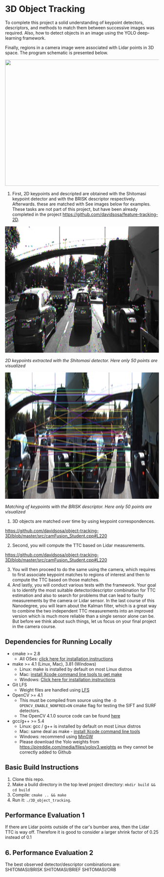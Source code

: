 # 3D Object Tracking

To complete this project a solid understanding of keypoint detectors, descriptors, and methods to match them between successive images was required. Also,  how to detect objects in an image using the YOLO deep-learning framework. 

Finally, regions in a camera image were associated with Lidar points in 3D space. 
The program schematic is presented below.


<img src="images/course_code_structure.png" width="779" height="414" />


1. First, 2D keypoints and descripted are obtained with the Shitomasi keypoint detector and with the BRISK descriptor respectively. Afterwards. these are matched with See images below for examples. These tasks are not part of this project, but have been already completed in the project https://github.com/davidsosa/feature-tracking-2D.

<p>
<img src="images/img_keypoint.png" width="779" height="414" />
<p>

<p>
<em>2D keypoints extracted with the Shitomasi detector. Here only 50 points are visualized</em>
</p>

<p>
<img src="images/match_corresp.png" width="779" height="414" />

</p>
<p>
<em>Matching of keypoints with the BRISK descriptor. Here only 50 points are visualized</em>
</p>


1. 3D objects are matched over time by using keypoint correspondences. 

https://github.com/davidsosa/object-tracking-3D/blob/master/src/camFusion_Student.cpp#L220


2. Second, you will compute the TTC based on Lidar measurements.


https://github.com/davidsosa/object-tracking-3D/blob/master/src/camFusion_Student.cpp#L220


3. You will then proceed to do the same using the camera, which requires to first associate keypoint matches to regions of interest and then to compute the TTC based on those matches. 
4. And lastly, you will conduct various tests with the framework. Your goal is to identify the most suitable detector/descriptor combination for TTC estimation and also to search for problems that can lead to faulty measurements by the camera or Lidar sensor. In the last course of this Nanodegree, you will learn about the Kalman filter, which is a great way to combine the two independent TTC measurements into an improved version which is much more reliable than a single sensor alone can be. But before we think about such things, let us focus on your final project in the camera course. 

## Dependencies for Running Locally
* cmake >= 2.8
  * All OSes: [click here for installation instructions](https://cmake.org/install/)
* make >= 4.1 (Linux, Mac), 3.81 (Windows)
  * Linux: make is installed by default on most Linux distros
  * Mac: [install Xcode command line tools to get make](https://developer.apple.com/xcode/features/)
  * Windows: [Click here for installation instructions](http://gnuwin32.sourceforge.net/packages/make.htm)
* Git LFS
  * Weight files are handled using [LFS](https://git-lfs.github.com/)
* OpenCV >= 4.1
  * This must be compiled from source using the `-D OPENCV_ENABLE_NONFREE=ON` cmake flag for testing the SIFT and SURF detectors.
  * The OpenCV 4.1.0 source code can be found [here](https://github.com/opencv/opencv/tree/4.1.0)
* gcc/g++ >= 5.4
  * Linux: gcc / g++ is installed by default on most Linux distros
  * Mac: same deal as make - [install Xcode command line tools](https://developer.apple.com/xcode/features/)
  * Windows: recommend using [MinGW](http://www.mingw.org/)
  * Please download the Yolo weights from https://pjreddie.com/media/files/yolov3.weights as they cannot be correctly added to Github

## Basic Build Instructions

1. Clone this repo.
2. Make a build directory in the top level project directory: `mkdir build && cd build`
3. Compile: `cmake .. && make`
4. Run it: `./3D_object_tracking`.


## Performance Evaluation 1

If there are Lidar points outside of the car's bumber area, then the Lidar TTC is way off. Therefore it is good to consider a larger shrink factor of 0.25 instead of 0.1

## 6. Performance Evaluation 2

The best observed detector/descriptor combinations are: 
SHITOMASI/BRISK
SHITOMASI/BRIEF
SHITOMASI/ORB